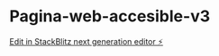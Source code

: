 # Pagina-web-accesible-v3

[Edit in StackBlitz next generation editor ⚡️](https://stackblitz.com/~/github.com/cesarRuiz1308/Pagina-web-accesible-v3)